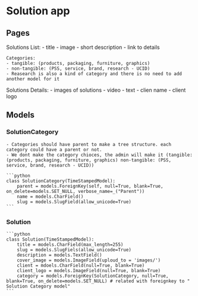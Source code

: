 # Solution app

## Pages

Solutions List:
    - title
    - image
    - short description
    - link to details
  
    Categories:
    - tangible: (products, packaging, furniture, graphics)
    - non-tangible: (PSS, service, brand, research - UCID)
    - Reasearch is also a kind of category and there is no need to add another model for it

Solutions Details:
    - images of solutions
    - video
    - text
    - clien name
    - client logo

## Models

### SolutionCategory

    - Categories should have parent to make a tree structure. each category could have a parent or not.
    - We dont make the category chioces, the admin will make it (tangible: (products, packaging, furniture, graphics) non-tangible: (PSS, service, brand, research - UCID))

    ```python
    class SolutionCategory(TimeStampedModel):
        parent = models.ForeignKey(self, null=True, blank=True, on_delete=models.SET_NULL, verbose_name=_("Parent"))
        name = models.CharField()
        slug = models.SlugField(allow_unicode=True)
    ```

### Solution

    ```python
    class Solution(TimeStampedModel):
        title = models.CharField(max_length=255)
        slug = models.SlugFiels(allow_unicode=True)
        description = models.TextField()
        cover_image = models.ImageField(uploud_to = 'images/')
        client = mdoels.CharField(null=True, blank=True)
        client_logo = models.ImageField(null=True, blank=True)
        category = models.ForeignKey(SolutionCategory, null=True, blank=True, on_delete=models.SET_NULL) # related with foreignkey to " Solution Category model"
    ```